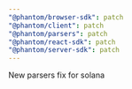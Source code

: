 ```yaml
---
"@phantom/browser-sdk": patch
"@phantom/client": patch
"@phantom/parsers": patch
"@phantom/react-sdk": patch
"@phantom/server-sdk": patch
---
```


New parsers fix for solana
